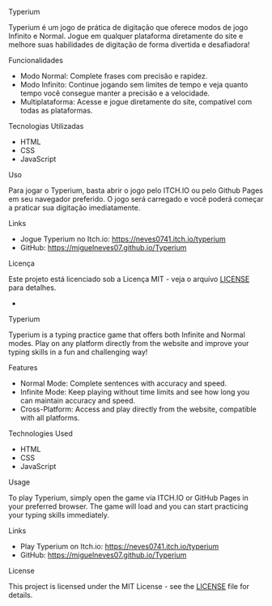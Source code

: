 Typerium

Typerium é um jogo de prática de digitação que oferece modos de jogo Infinito e Normal. Jogue em qualquer plataforma diretamente do site e melhore suas habilidades de digitação de forma divertida e desafiadora!

Funcionalidades

- Modo Normal: Complete frases com precisão e rapidez.
- Modo Infinito: Continue jogando sem limites de tempo e veja quanto tempo você consegue manter a precisão e a velocidade.
- Multiplataforma: Acesse e jogue diretamente do site, compatível com todas as plataformas.

Tecnologias Utilizadas

- HTML
- CSS
- JavaScript

Uso

Para jogar o Typerium, basta abrir o jogo pelo ITCH.IO ou pelo Github Pages em seu navegador preferido. O jogo será carregado e você poderá começar a praticar sua digitação imediatamente.

Links

- Jogue Typerium no Itch.io: https://neves0741.itch.io/typerium
- GitHub: https://miguelneves07.github.io/Typerium

Licença

Este projeto está licenciado sob a Licença MIT - veja o arquivo [LICENSE](LICENSE) para detalhes.

-

Typerium

Typerium is a typing practice game that offers both Infinite and Normal modes. Play on any platform directly from the website and improve your typing skills in a fun and challenging way!

Features

- Normal Mode: Complete sentences with accuracy and speed.
- Infinite Mode: Keep playing without time limits and see how long you can maintain accuracy and speed.
- Cross-Platform: Access and play directly from the website, compatible with all platforms.

Technologies Used

- HTML
- CSS
- JavaScript

Usage

To play Typerium, simply open the game via ITCH.IO or GitHub Pages in your preferred browser. The game will load and you can start practicing your typing skills immediately.

Links

- Play Typerium on Itch.io: https://neves0741.itch.io/typerium
- GitHub: https://miguelneves07.github.io/Typerium

License

This project is licensed under the MIT License - see the [LICENSE](LICENSE) file for details.
